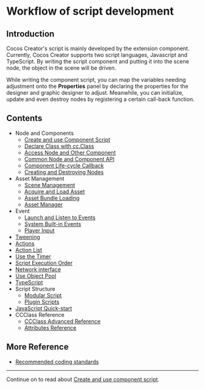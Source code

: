 # Workflow of script development

## Introduction

Cocos Creator's script is mainly developed by the extension component. Currently, Cocos Creator supports two script languages, Javascript and TypeScript. By writing the script component and putting it into the scene node, the object in the scene will be driven.

While writing the component script, you can map the variables needing adjustment onto the **Properties** panel by declaring the properties for the designer and graphic designer to adjust. Meanwhile, you can initialize, update and even destroy nodes by registering a certain call-back function.

## Contents

- Node and Components
  - [Create and use Component Script](use-component.md)
  - [Declare Class with cc.Class](class.md)
  - [Access Node and Other Component](access-node-component.md)
  - [Common Node and Component API](basic-node-api.md)
  - [Component Life-cycle Callback](life-cycle-callbacks.md)
  - [Creating and Destroying Nodes](create-destroy.md)
- Asset Management
  - [Scene Management](scene-managing.md)
  - [Acquire and Load Asset](load-assets.md)
  - [Asset Bundle Loading](asset-bundle.md)
  - [Asset Manager](../asset-manager/index.md)
- Event
  - [Launch and Listen to Events](events.md)
  - [System Built-in Events](internal-events.md)
  - [Player Input](player-controls.md)
- [Tweening](tween.md)
- [Actions](actions.md)
- [Action List](action-list.md)
- [Use the Timer](scheduler.md)
- [Script Execution Order](execution-order.md)
- [Network interface](network.md)
- [Use Object Pool](pooling.md)
- [TypeScript](typescript.md)
- Script Structure
  - [Modular Script](modular-script.md)
  - [Plugin Scripts](plugin-scripts.md)
- [JavaScript Quick-start](javascript-primer.md)
- CCClass Reference
  - [CCClass Advanced Reference](reference/class.md)
  - [Attributes Reference](reference/attributes.md)

## More Reference

- [Recommended coding standards](reference/coding-standards.md)

<hr>

Continue on to read about [Create and use component script](use-component.md).
